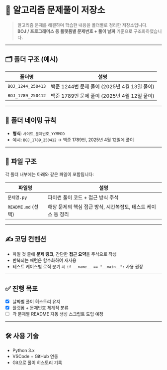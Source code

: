 # 📘 알고리즘 문제풀이 저장소

> 알고리즘 문제를 해결하며 학습한 내용을 폴더별로 정리한 저장소입니다.  
> **BOJ / 프로그래머스 등 플랫폼별 문제번호 + 풀이 날짜** 기준으로 구조화하였습니다.

---

## 🗂 폴더 구조 (예시)

| 폴더명 | 설명 |
|--------|------|
| `BOJ_1244_250413` | 백준 1244번 문제 풀이 (2025년 4월 13일 풀이) |
| `BOJ_1789_250412` | 백준 1789번 문제 풀이 (2025년 4월 12일 풀이) |

---

## 📑 폴더 네이밍 규칙

- **형식**: `사이트_문제번호_YYMMDD`  
- 예시: `BOJ_1789_250412` → 백준 1789번, 2025년 4월 12일에 풀이

---

## 📄 파일 구조

각 폴더 내부에는 아래와 같은 파일이 포함됩니다:

| 파일명 | 설명 |
|--------|------|
| `문제명.py` | 파이썬 풀이 코드 + 접근 방식 주석 |
| `README.md` (선택) | 해당 문제의 핵심 접근 방식, 시간복잡도, 테스트 케이스 등 정리 |

---

## ✍️ 코딩 컨벤션

- 파일 첫 줄에 **문제 링크**, 간단한 **접근 요약**을 주석으로 작성
- 반복되는 패턴은 함수화하여 재사용
- 테스트 케이스별 로직 분기 시 `if __name__ == "__main__":` 사용 권장

---

## ✅ 진행 목표

- [x] 날짜별 풀이 히스토리 유지
- [x] 플랫폼 + 문제번호 체계적 분류
- [ ] 각 문제별 README 자동 생성 스크립트 도입 예정

---

## 🛠 사용 기술

- Python 3.x
- VSCode + GitHub 연동
- Git으로 풀이 히스토리 기록
